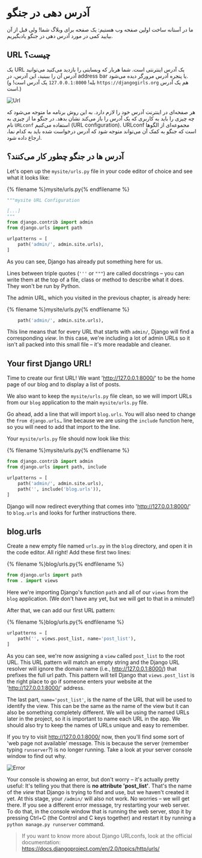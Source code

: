 # آدرس دهی در جنگو

ما در آستانه ساخت اولین صفحه وب هستیم: یک صفحه برای وبلاگ شما! ولی قبل از آن بیایید کمی در مورد آدرس دهی در جنگو یادبگیریم.

## URL چیست؟

یک URL یک آدرس اینترنتی است. شما هربار که وبسایتی را بازدید می‌کنید می‌توانید آدرس آن را ببینید، این آدرس، در address bar یا پنجره آدرس مرورگر دیده می‌شود. (بله! `127.0.0.1:8000` یک آدرس است! و `https://djangogirls.org` هم یک آدرس است.)

![Url](images/url.png)

هر صفحه‌ای در اینترنت آدرس خود را لازم دارد. به این روش برنامه ما متوجه می‌شود که چه چیزی را باید به کاربری که یک آدرس را باز می‌کند نشان بدهد. در جنگو ما از چیزی به نام `URLconf` استفاده می‌کنیم (URL configuration). URLconf مجموعه‌ای از الگوها است که جنگو به کمک آن می‌تواند متوجه شود که آدرس درخواست شده باید به کدام نما، ارجاع داده شود.

## آدرس ها در جنگو چطور کار می‌کنند؟

Let's open up the `mysite/urls.py` file in your code editor of choice and see what it looks like:

{% filename %}mysite/urls.py{% endfilename %}

```python
"""mysite URL Configuration

[...]
"""
from django.contrib import admin
from django.urls import path

urlpatterns = [
    path('admin/', admin.site.urls),
]
```

As you can see, Django has already put something here for us.

Lines between triple quotes (`'''` or `"""`) are called docstrings – you can write them at the top of a file, class or method to describe what it does. They won't be run by Python.

The admin URL, which you visited in the previous chapter, is already here:

{% filename %}mysite/urls.py{% endfilename %}

```python
    path('admin/', admin.site.urls),
```

This line means that for every URL that starts with `admin/`, Django will find a corresponding *view*. In this case, we're including a lot of admin URLs so it isn't all packed into this small file – it's more readable and cleaner.

## Your first Django URL!

Time to create our first URL! We want 'http://127.0.0.1:8000/' to be the home page of our blog and to display a list of posts.

We also want to keep the `mysite/urls.py` file clean, so we will import URLs from our `blog` application to the main `mysite/urls.py` file.

Go ahead, add a line that will import `blog.urls`. You will also need to change the `from django.urls…` line because we are using the `include` function here, so you will need to add that import to the line.

Your `mysite/urls.py` file should now look like this:

{% filename %}mysite/urls.py{% endfilename %}

```python
from django.contrib import admin
from django.urls import path, include

urlpatterns = [
    path('admin/', admin.site.urls),
    path('', include('blog.urls')),
]
```

Django will now redirect everything that comes into 'http://127.0.0.1:8000/' to `blog.urls` and looks for further instructions there.

## blog.urls

Create a new empty file named `urls.py` in the `blog` directory, and open it in the code editor. All right! Add these first two lines:

{% filename %}blog/urls.py{% endfilename %}

```python
from django.urls import path
from . import views
```

Here we're importing Django's function `path` and all of our `views` from the `blog` application. (We don't have any yet, but we will get to that in a minute!)

After that, we can add our first URL pattern:

{% filename %}blog/urls.py{% endfilename %}

```python
urlpatterns = [
    path('', views.post_list, name='post_list'),
]
```

As you can see, we're now assigning a `view` called `post_list` to the root URL. This URL pattern will match an empty string and the Django URL resolver will ignore the domain name (i.e., http://127.0.0.1:8000/) that prefixes the full url path. This pattern will tell Django that `views.post_list` is the right place to go if someone enters your website at the 'http://127.0.0.1:8000/' address.

The last part, `name='post_list'`, is the name of the URL that will be used to identify the view. This can be the same as the name of the view but it can also be something completely different. We will be using the named URLs later in the project, so it is important to name each URL in the app. We should also try to keep the names of URLs unique and easy to remember.

If you try to visit http://127.0.0.1:8000/ now, then you'll find some sort of 'web page not available' message. This is because the server (remember typing `runserver`?) is no longer running. Take a look at your server console window to find out why.

![Error](images/error1.png)

Your console is showing an error, but don't worry – it's actually pretty useful: It's telling you that there is **no attribute 'post_list'**. That's the name of the *view* that Django is trying to find and use, but we haven't created it yet. At this stage, your `/admin/` will also not work. No worries – we will get there. If you see a different error message, try restarting your web server. To do that, in the console window that is running the web server, stop it by pressing Ctrl+C (the Control and C keys together) and restart it by running a `python manage.py runserver` command.

> If you want to know more about Django URLconfs, look at the official documentation: https://docs.djangoproject.com/en/2.0/topics/http/urls/